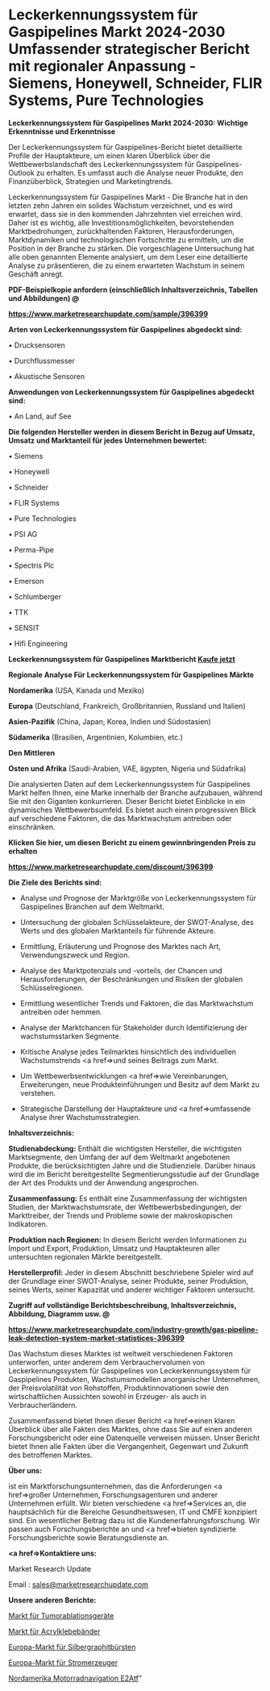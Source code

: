# Leckerkennungssystem für Gaspipelines Markt 2024-2030 Umfassender strategischer Bericht mit regionaler Anpassung - Siemens, Honeywell, Schneider, FLIR Systems, Pure Technologies

<strong>Leckerkennungssystem für Gaspipelines Markt 2024-2030: Wichtige Erkenntnisse und Erkenntnisse</strong>

Der Leckerkennungssystem für Gaspipelines-Bericht bietet detaillierte Profile der Hauptakteure, um einen klaren Überblick über die Wettbewerbslandschaft des Leckerkennungssystem für Gaspipelines-Outlook zu erhalten. Es umfasst auch die Analyse neuer Produkte, den Finanzüberblick, Strategien und Marketingtrends.

Leckerkennungssystem für Gaspipelines Markt - Die Branche hat in den letzten zehn Jahren ein solides Wachstum verzeichnet, und es wird erwartet, dass sie in den kommenden Jahrzehnten viel erreichen wird. Daher ist es wichtig, alle Investitionsmöglichkeiten, bevorstehenden Marktbedrohungen, zurückhaltenden Faktoren, Herausforderungen, Marktdynamiken und technologischen Fortschritte zu ermitteln, um die Position in der Branche zu stärken. Die vorgeschlagene Untersuchung hat alle oben genannten Elemente analysiert, um dem Leser eine detaillierte Analyse zu präsentieren, die zu einem erwarteten Wachstum in seinem Geschäft anregt.



<strong><b>PDF-Beispielkopie anfordern (einschließlich Inhaltsverzeichnis, Tabellen und Abbildungen) @ </b></strong>

<strong><a href=https://www.marketresearchupdate.com/sample/396399>

<strong>https://www.marketresearchupdate.com/sample/396399</u></a></strong></strong>



<strong>Arten von Leckerkennungssystem für Gaspipelines abgedeckt sind:</strong>

• Drucksensoren

• Durchflussmesser

• Akustische Sensoren



<strong>Anwendungen von Leckerkennungssystem für Gaspipelines abgedeckt sind:</strong>

• An Land, auf See



<strong>Die folgenden Hersteller werden in diesem Bericht in Bezug auf Umsatz, Umsatz und Marktanteil für jedes Unternehmen bewertet:</strong>

• Siemens

• Honeywell

• Schneider

• FLIR Systems

• Pure Technologies

• PSI AG

• Perma-Pipe

• Spectris Plc

• Emerson

• Schlumberger

• TTK

• SENSIT

• Hifi Engineering



<strong>Leckerkennungssystem für Gaspipelines Marktbericht <a href=https://www.marketresearchupdate.com/buynow/396399>Kaufe jetzt</a></strong>



<strong>Regionale Analyse Für Leckerkennungssystem für Gaspipelines Märkte</strong>



<strong>Nordamerika</strong> (USA, Kanada und Mexiko)



<strong>Europa</strong> (Deutschland, Frankreich, Großbritannien, Russland und Italien)



<strong>Asien-Pazifik</strong> (China, Japan, Korea, Indien und Südostasien)



<strong>Südamerika</strong> (Brasilien, Argentinien, Kolumbien, etc.)



<strong>Den Mittleren</strong> 

<strong>Osten und Afrika</strong> (Saudi-Arabien, VAE, ägypten, Nigeria und Südafrika)

Die analysierten Daten auf dem Leckerkennungssystem für Gaspipelines Markt helfen Ihnen, eine Marke innerhalb der Branche aufzubauen, während Sie mit den Giganten konkurrieren. Dieser Bericht bietet Einblicke in ein dynamisches Wettbewerbsumfeld. Es bietet auch einen progressiven Blick auf verschiedene Faktoren, die das Marktwachstum antreiben oder einschränken.



<strong>Klicken Sie hier, um diesen Bericht zu einem gewinnbringenden Preis zu erhalten
</strong>

<strong><a href=https://www.marketresearchupdate.com/discount/396399>https://www.marketresearchupdate.com/discount/396399</b></u></strong></a>



<strong>Die Ziele des Berichts sind:</strong>

- Analyse und Prognose der Marktgröße von Leckerkennungssystem für Gaspipelines Branchen auf dem Weltmarkt.

- Untersuchung der globalen Schlüsselakteure, der SWOT-Analyse, des Werts und des globalen Marktanteils für führende Akteure.

- Ermittlung, Erläuterung und Prognose des Marktes nach Art, Verwendungszweck und Region.

- Analyse des Marktpotenzials und -vorteils, der Chancen und Herausforderungen, der Beschränkungen und Risiken der globalen Schlüsselregionen.

- Ermittlung wesentlicher Trends und Faktoren, die das Marktwachstum antreiben oder hemmen.

- Analyse der Marktchancen für Stakeholder durch Identifizierung der wachstumsstarken Segmente.

- Kritische Analyse jedes Teilmarktes hinsichtlich des individuellen Wachstumstrends <a href=>und</a> seines Beitrags zum Markt.

- Um Wettbewerbsentwicklungen <a href=>wie</a> Vereinbarungen, Erweiterungen, neue Produkteinführungen und Besitz auf dem Markt zu verstehen.

- Strategische Darstellung der Hauptakteure und <a href=>umfas</a>sende Analyse ihrer Wachstumsstrategien.



<strong>Inhaltsverzeichnis:</strong>



<strong>Studienabdeckung:</strong> Enthält die wichtigsten Hersteller, die wichtigsten Marktsegmente, den Umfang der auf dem Weltmarkt angebotenen Produkte, die berücksichtigten Jahre und die Studienziele. Darüber hinaus wird die im Bericht bereitgestellte Segmentierungsstudie auf der Grundlage der Art des Produkts und der Anwendung angesprochen.



<strong>Zusammenfassung:</strong> Es enthält eine Zusammenfassung der wichtigsten Studien, der Marktwachstumsrate, der Wettbewerbsbedingungen, der Markttreiber, der Trends und Probleme sowie der makroskopischen Indikatoren.



<strong>Produktion nach Regionen:</strong> In diesem Bericht werden Informationen zu Import und Export, Produktion, Umsatz und Hauptakteuren aller untersuchten regionalen Märkte bereitgestellt.



<strong>Herstellerprofil:</strong> Jeder in diesem Abschnitt beschriebene Spieler wird auf der Grundlage einer SWOT-Analyse, seiner Produkte, seiner Produktion, seines Werts, seiner Kapazität und anderer wichtiger Faktoren untersucht.



<strong><b>Zugriff auf vollständige Berichtsbeschreibung, Inhaltsverzeichnis, Abbildung, Diagramm usw. @ </b></strong>

<strong><a href=https://www.marketresearchupdate.com/industry-growth/gas-pipeline-leak-detection-system-market-statistices-396399>https://www.marketresearchupdate.com/industry-growth/gas-pipeline-leak-detection-system-market-statistices-396399</a></strong>

Das Wachstum dieses Marktes ist weltweit verschiedenen Faktoren unterworfen, unter anderem dem Verbrauchervolumen von Leckerkennungssystem für Gaspipelines von Leckerkennungssystem für Gaspipelines Produkten, Wachstumsmodellen anorganischer Unternehmen, der Preisvolatilität von Rohstoffen, Produktinnovationen sowie den wirtschaftlichen Aussichten sowohl in Erzeuger- als auch in Verbraucherländern.

Zusammenfassend bietet Ihnen dieser Bericht <a href=>einen</a> klaren Überblick über alle Fakten des Marktes, ohne dass Sie auf einen anderen Forschungsbericht oder eine Datenquelle verweisen müssen. Unser Bericht bietet Ihnen alle Fakten über die Vergangenheit, Gegenwart und Zukunft des betroffenen Marktes.



<strong>Über uns:</strong>

 ist ein Marktforschungsunternehmen, das die Anforderungen <a href=>großer</a> Unternehmen, Forschungsagenturen und anderer Unternehmen erfüllt. Wir bieten verschiedene <a href=>Services</a> an, die hauptsächlich für die Bereiche Gesundheitswesen, IT und CMFE konzipiert sind. Ein wesentlicher Beitrag dazu ist die Kundenerfahrungsforschung. Wir passen auch Forschungsberichte an und <a href=>bieten</a> syndizierte Forschungsberichte sowie Beratungsdienste an.



<strong><a href=>Kontaktiere uns:</a></strong>

Market Research Update

Email : sales@marketresearchupdate.com



<strong>Unsere anderen Berichte:</strong>

<a href=https://www.linkedin.com/pulse/tumor-ablation-devices-market-trends-2023-key>Markt für Tumorablationsgeräte</a>

<a href=https://www.linkedin.com/pulse/acrylic-tapes-market-size-industry-growth-factors>Markt für Acrylklebebänder</a>

<a href=https://www.linkedin.com/pulse/europe-silver-graphite-brush-market>Europa-Markt für Silbergraphitbürsten</a>

<a href=https://www.linkedin.com/pulse/europe-electric-generating-set-market-size-2023-top-key>Europa-Markt für Stromerzeuger</a>

<a href=https://www.linkedin.com/pulse/north-america-motorcycle-navigation-e2atf/>Nordamerika Motorradnavigation E2Atf</a>"
